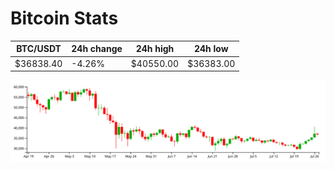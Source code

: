 # Bitcoin Stats

BTC/USDT|24h change|24h high|24h low|
|---|---|---|---|
|$36838.40|-4.26%|$40550.00|$36383.00|

<img src="./chart.svg">
